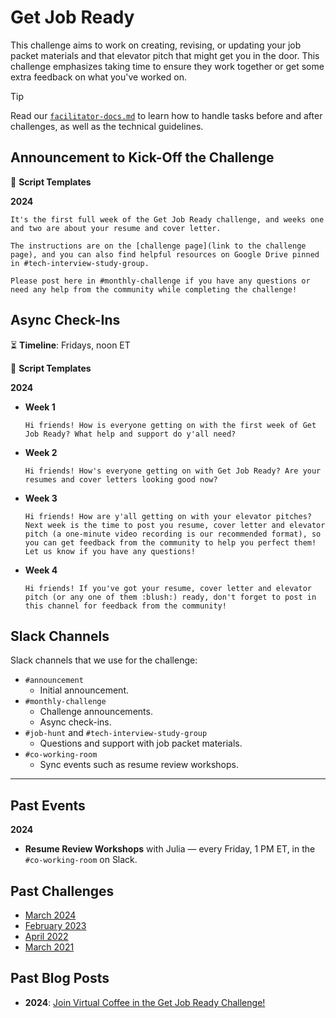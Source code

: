 # Get Job Ready

This challenge aims to work on creating, revising, or updating your job packet materials and that elevator pitch that might get you in the door. This challenge emphasizes taking time to ensure they work together or get some extra feedback on what you've worked on.

> [!TIP]
> Read our [`facilitator-docs.md`](../facilitators-docs.md) to learn how to handle tasks before and after challenges, as well as the technical guidelines.

## Announcement to Kick-Off the Challenge

📃 **Script Templates**

**2024**

```text
It's the first full week of the Get Job Ready challenge, and weeks one and two are about your resume and cover letter.

The instructions are on the [challenge page](link to the challenge page), and you can also find helpful resources on Google Drive pinned in #tech-interview-study-group.

Please post here in #monthly-challenge if you have any questions or need any help from the community while completing the challenge!
```

## Async Check-Ins

⏳ **Timeline**: Fridays, noon ET

📃 **Script Templates**

**2024**

- **Week 1**

  ```text
  Hi friends! How is everyone getting on with the first week of Get Job Ready? What help and support do y'all need?
  ```

- **Week 2**

  ```text
  Hi friends! How's everyone getting on with Get Job Ready? Are your resumes and cover letters looking good now?
  ```

- **Week 3**

  ```text
  Hi friends! How are y'all getting on with your elevator pitches? Next week is the time to post you resume, cover letter and elevator pitch (a one-minute video recording is our recommended format), so you can get feedback from the community to help you perfect them! Let us know if you have any questions!
  ```

- **Week 4**

  ```text
  Hi friends! If you've got your resume, cover letter and elevator pitch (or any one of them :blush:) ready, don't forget to post in this channel for feedback from the community!
  ```

## Slack Channels

Slack channels that we use for the challenge:

- `#announcement`
  - Initial announcement.
- `#monthly-challenge`
  - Challenge announcements.
  - Async check-ins.
- `#job-hunt` and `#tech-interview-study-group`
  - Questions and support with job packet materials.
- `#co-working-room`
  - Sync events such as resume review workshops.

---

## Past Events

**2024**

- **Resume Review Workshops** with Julia — every Friday, 1 PM ET, in the `#co-working-room` on Slack.

## Past Challenges

- [March 2024](https://virtualcoffee.io/monthlychallenges/mar-2024)
- [February 2023](https://virtualcoffee.io/monthlychallenges/feb-2023)
- [April 2022](https://virtualcoffee.io/monthlychallenges/apr-2022)
- [March 2021](https://virtualcoffee.io/monthlychallenges/mar-2021)

## Past Blog Posts

- **2024**: [Join Virtual Coffee in the Get Job Ready Challenge!](https://dev.to/virtualcoffee/join-virtual-coffee-in-the-get-job-ready-challenge-44ki)

